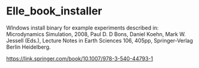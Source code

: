# Elle_book_installer
WIndows install binary for example experiments described in: Microdynamics Simulation, 2008, Paul D. D Bons, Daniel Koehn, Mark W. Jessell (Eds.), Lecture Notes in Earth Sciences 106, 405pp, Springer-Verlag Berlin Heidelberg. 


https://link.springer.com/book/10.1007/978-3-540-44793-1 